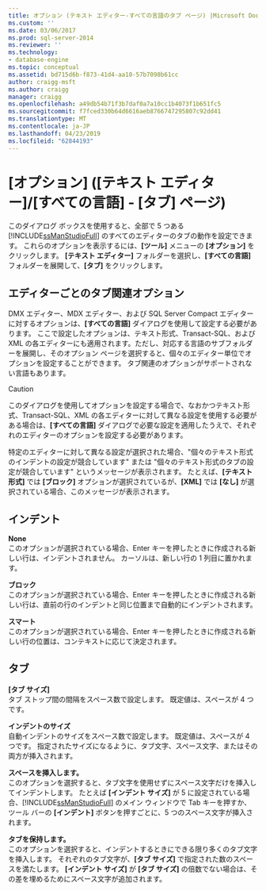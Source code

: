 ```yaml
---
title: オプション (テキスト エディター-すべての言語のタブ ページ) |Microsoft Docs
ms.custom: ''
ms.date: 03/06/2017
ms.prod: sql-server-2014
ms.reviewer: ''
ms.technology:
- database-engine
ms.topic: conceptual
ms.assetid: bd715d6b-f873-41d4-aa10-57b7098b61cc
author: craigg-msft
ms.author: craigg
manager: craigg
ms.openlocfilehash: a49db54b71f3b7daf0a7a10cc1b4073f1b651fc5
ms.sourcegitcommit: f7fced330b64d6616aeb8766747295807c92dd41
ms.translationtype: MT
ms.contentlocale: ja-JP
ms.lasthandoff: 04/23/2019
ms.locfileid: "62844193"
---
```

# <a name="options-text-editor---all-languages--tabs-page"></a>[オプション] ([テキスト エディター]/[すべての言語] - [タブ] ページ)
  このダイアログ ボックスを使用すると、全部で 5 つある [!INCLUDE[ssManStudioFull](../includes/ssmanstudiofull-md.md)] のすべてのエディターのタブの動作を設定できます。 これらのオプションを表示するには、**[ツール]** メニューの **[オプション]** をクリックします。 **[テキスト エディター]** フォルダーを選択し、**[すべての言語]** フォルダーを展開して、**[タブ]** をクリックします。  
  
## <a name="tabbing-options-by-editor"></a>エディターごとのタブ関連オプション  
 DMX エディター、MDX エディター、および SQL Server Compact エディターに対するオプションは、**[すべての言語]** ダイアログを使用して設定する必要があります。 ここで設定したオプションは、テキスト形式、Transact-SQL、および XML の各エディターにも適用されます。ただし、対応する言語のサブフォルダーを展開し、そのオプション ページを選択すると、個々のエディター単位でオプションを設定することができます。 タブ関連のオプションがサポートされない言語もあります。  
  
> [!CAUTION]  
>  このダイアログを使用してオプションを設定する場合で、なおかつテキスト形式、Transact-SQL、XML の各エディターに対して異なる設定を使用する必要がある場合は、**[すべての言語]** ダイアログで必要な設定を適用したうえで、それぞれのエディターのオプションを設定する必要があります。  
  
 特定のエディターに対して異なる設定が選択された場合、"個々のテキスト形式のインデントの設定が競合しています" または "個々のテキスト形式のタブの設定が競合しています" というメッセージが表示されます。 たとえば、**[テキスト形式]** では **[ブロック]** オプションが選択されているが、**[XML]** では **[なし]** が選択されている場合、このメッセージが表示されます。  
  
## <a name="indenting"></a>インデント  
 **None**  
 このオプションが選択されている場合、Enter キーを押したときに作成される新しい行は、インデントされません。 カーソルは、新しい行の 1 列目に置かれます。  
  
 **ブロック**  
 このオプションが選択されている場合、Enter キーを押したときに作成される新しい行は、直前の行のインデントと同じ位置まで自動的にインデントされます。  
  
 **スマート**  
 このオプションが選択されている場合、Enter キーを押したときに作成される新しい行の位置は、コンテキストに応じて決定されます。  
  
## <a name="tabs"></a>タブ  
 **[タブ サイズ]**  
 タブ ストップ間の間隔をスペース数で設定します。 既定値は、スペースが 4 つです。  
  
 **インデントのサイズ**  
 自動インデントのサイズをスペース数で設定します。 既定値は、スペースが 4 つです。 指定されたサイズになるように、タブ文字、スペース文字、またはその両方が挿入されます。  
  
 **スペースを挿入します。**  
 このオプションを選択すると、タブ文字を使用せずにスペース文字だけを挿入してインデントします。 たとえば **[インデント サイズ]** が 5 に設定されている場合、[!INCLUDE[ssManStudioFull](../includes/ssmanstudiofull-md.md)] のメイン ウィンドウで Tab キーを押すか、ツール バーの **[インデント]** ボタンを押すごとに、5 つのスペース文字が挿入されます。  
  
 **タブを保持します。**  
 このオプションを選択すると、インデントするときにできる限り多くのタブ文字を挿入します。 それぞれのタブ文字が、**[タブ サイズ]** で指定された数のスペースを満たします。 **[インデント サイズ]** が **[タブ サイズ]** の倍数でない場合は、その差を埋めるためにスペース文字が追加されます。  
  
  
